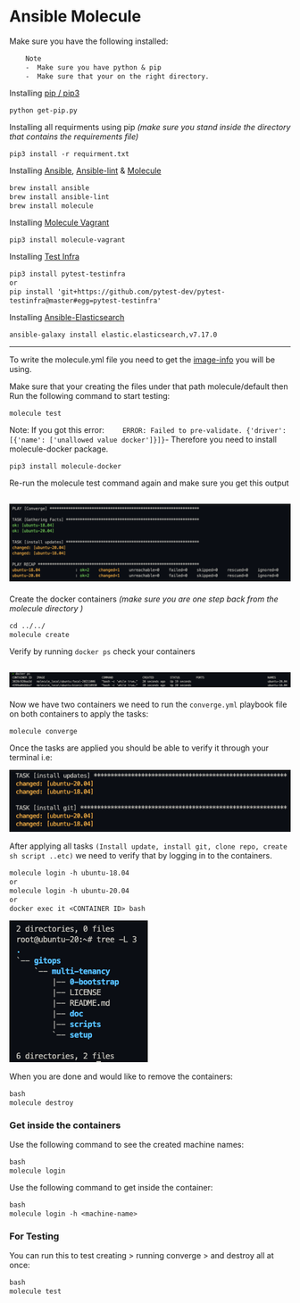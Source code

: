 # Ansible Molecule

Make sure you have the following installed:

        Note
        -  Make sure you have python & pip 
        -  Make sure that your on the right directory.

Installing [pip / pip3](https://github.com/pypa/pip)

```
python get-pip.py
```

Installing all requirments using pip _(make sure you stand inside the directory that contains the requirements file)_

```
pip3 install -r requirment.txt
```

Installing [Ansible](https://github.com/ansible/ansible.git), [Ansible-lint](https://github.com/ansible-community/ansible-lint.git) & [Molecule](https://github.com/ansible-community/molecule.git)

```
brew install ansible
brew install ansible-lint
brew install molecule
```

Installing [Molecule Vagrant](https://github.com/ansible-community/molecule-vagrant.git)

```
pip3 install molecule-vagrant
```

Installing [Test Infra](https://github.com/pytest-dev/pytest-testinfra.git)

```
pip3 install pytest-testinfra
or
pip install 'git+https://github.com/pytest-dev/pytest-testinfra@master#egg=pytest-testinfra'
```

Installing [Ansible-Elasticsearch](https://github.com/elastic/ansible-elasticsearch.git)

```
ansible-galaxy install elastic.elasticsearch,v7.17.0
```
---
To write the molecule.yml file you need to get the [image-info](https://hub.docker.com/_/ubuntu) you will be using.

Make sure that your creating the files under that path molecule/default then Run the following command to start testing:
```
molecule test
```
   Note: If you got this error:
         ```    
         ERROR: Failed to pre-validate. {'driver': [{'name': ['unallowed value docker']}]}
         ```- Therefore you need to install molecule-docker package.

```
pip3 install molecule-docker
```

Re-run the molecule test command again and make sure you get this output

![alt test](images/test1.png)
---

Create the docker containers _(make sure you are one step back from the molecule directory )_

```
cd ../../
molecule create
```
Verify by running `docker ps` check your containers

![alt containers](images/containers.png)
---

Now we have two containers we need to run the `converge.yml` playbook file on both containers to apply the tasks:

```
molecule converge
```
Once the tasks are applied you should be able to verify it through your terminal i.e:

![alt tasks](images/tasks.png)

After applying all tasks `(Install update, install git, clone repo, create sh script ..etc)` we need to verify that by logging in to the containers.

```
molecule login -h ubuntu-18.04
or
molecule login -h ubuntu-20.04
or 
docker exec it <CONTAINER ID> bash
```
![alt tree](images/tree.png)

When you are done and would like to remove the containers:

```
bash
molecule destroy
```

### Get inside the containers

Use the following command to see the created machine names:

```
bash
molecule login
```

Use the following command to get inside the container:

```
bash
molecule login -h <machine-name>
```

### For Testing

You can run this to test creating > running converge > and destroy all at once:

```
bash
molecule test
```
